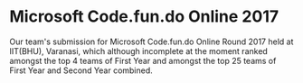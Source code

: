 # Microsoft Code.fun.do Online 2017
Our team's submission for Microsoft Code.fun.do Online Round 2017 held at IIT(BHU), Varanasi, which although incomplete at the moment ranked amongst the top 4 teams of First Year and amongst the top 25 teams of First Year and Second Year combined. 
